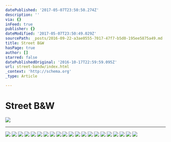 ```yaml
---
datePublished: '2017-05-07T23:50:50.274Z'
description: ''
via: {}
inFeed: true
publisher: {}
dateModified: '2017-05-07T23:50:49.029Z'
sourcePath: _posts/2016-09-22-a3ae0555-7017-47f7-b5d0-195ee5875a49.md
title: Street B&W
hasPage: true
author: []
starred: false
datePublishedOriginal: '2016-10-17T22:59:59.095Z'
url: street-bandw/index.html
_context: 'http://schema.org'
_type: Article

---
```

# Street B&W
![](https://the-grid-user-content.s3-us-west-2.amazonaws.com/b465ea73-3d00-4e96-b865-e14e03bf9031.jpg)

---

![](https://the-grid-user-content.s3-us-west-2.amazonaws.com/fd05e9d2-54f1-4e16-966f-f0a104a93654.jpg)
![](https://the-grid-user-content.s3-us-west-2.amazonaws.com/f7d3db50-a95d-4f00-892b-93bdba3915f0.jpg)
![](https://the-grid-user-content.s3-us-west-2.amazonaws.com/4af5a7bb-9726-41b3-bbc5-e540ca0a7e5f.jpg)
![](https://the-grid-user-content.s3-us-west-2.amazonaws.com/935acf14-76f3-44b8-a82c-585825b2741f.jpg)
![](https://the-grid-user-content.s3-us-west-2.amazonaws.com/5965e319-02b7-473e-89f8-bb845252d841.jpg)
![](https://the-grid-user-content.s3-us-west-2.amazonaws.com/e2ed14bf-0fb8-479f-bf7d-fd2e6aafb7de.jpg)
![](https://s3-us-west-2.amazonaws.com/the-grid-img/p/3df98d4396b8e8c31711f7161fcf7c4c53c89917.jpg)
![](https://s3-us-west-2.amazonaws.com/the-grid-img/p/bca5b0cc133d69d5a9de18dc329733976f51718d.jpg)
![](https://the-grid-user-content.s3-us-west-2.amazonaws.com/ec27ed11-d38c-4aa6-919f-c63706a1f214.jpg)
![](https://s3-us-west-2.amazonaws.com/the-grid-img/p/8845a7f0d7f72504173a714e2c51e12e76a4b894.jpg)
![](https://the-grid-user-content.s3-us-west-2.amazonaws.com/bdce08eb-3166-4657-b0cb-a408a7aa3cca.jpg)
![](https://the-grid-user-content.s3-us-west-2.amazonaws.com/30fb8bde-b0a3-48a9-a8b4-0b61bf4c40d1.jpg)
![](https://the-grid-user-content.s3-us-west-2.amazonaws.com/d00e91dc-d18a-49f4-b83e-c13a1512e0f3.jpg)
![](https://the-grid-user-content.s3-us-west-2.amazonaws.com/cc9d8a33-229d-4838-9d69-5d170f8f0b60.jpg)
![](https://s3-us-west-2.amazonaws.com/the-grid-img/p/719701dc4c54214b7240bc292a091b266aec6125.jpg)
![](https://the-grid-user-content.s3-us-west-2.amazonaws.com/baf123cc-a398-4187-a263-3044616e1dff.jpg)
![](https://the-grid-user-content.s3-us-west-2.amazonaws.com/88938e60-64cf-473a-b2cd-e35017b2f8a1.jpg)
![](https://the-grid-user-content.s3-us-west-2.amazonaws.com/bdd133cf-892f-48f5-a047-f57d4859c8e2.jpg)
![](https://the-grid-user-content.s3-us-west-2.amazonaws.com/c1d1d758-da85-411f-8fd2-7e663660f715.jpg)
![](https://the-grid-user-content.s3-us-west-2.amazonaws.com/0a2dde0d-d0a9-4509-9646-07590a7c0afb.jpg)
![](https://the-grid-user-content.s3-us-west-2.amazonaws.com/139853f0-2ca9-4ed2-8cf4-f8a6e6a62bac.jpg)